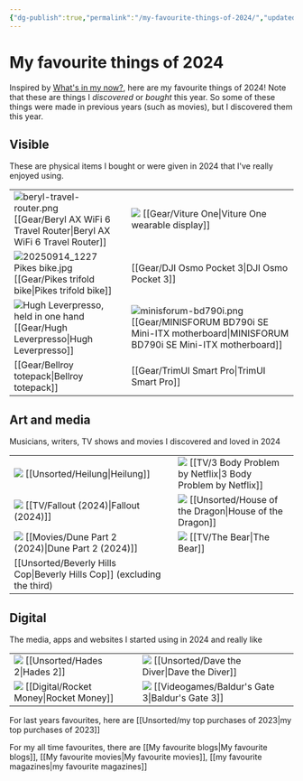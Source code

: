 ```yaml
---
{"dg-publish":true,"permalink":"/my-favourite-things-of-2024/","updated":"2025-10-01T18:19:05.573-07:00"}
---
```


# My favourite things of 2024

Inspired by [What's in my now?](https://whatsinmynow.substack.com/), here are my favourite things of 2024! Note that these are things I *discovered* or *bought* this year. So some of these things were made in previous years (such as movies), but I discovered them this year.

## Visible

These are physical items I bought or were given in 2024 that I've really enjoyed using. 


|                                                                                                                                                      |                                                                                                                                      |
| ---------------------------------------------------------------------------------------------------------------------------------------------------- | ------------------------------------------------------------------------------------------------------------------------------------ |
| ![beryl-travel-router.png](/img/user/Embeds/beryl-travel-router.png) [[Gear/Beryl AX WiFi 6 Travel Router\|Beryl AX WiFi 6 Travel Router]]                                                                                       | ![](https://res.cloudinary.com/didjqvf50/image/upload/v1721716961/viture-one_oj8vvl.jpg) [[Gear/Viture One\|Viture One wearable display]] |
| ![20250914_1227 Pikes bike.jpg](/img/user/20250914_1227%20Pikes%20bike.jpg) <br> [[Gear/Pikes trifold bike\|Pikes trifold bike]]                                                                                        | [[Gear/DJI Osmo Pocket 3\|DJI Osmo Pocket 3]]                                                                                                                |
| ![Hugh Leverpresso, held in one hand](https://res.cloudinary.com/didjqvf50/image/upload/v1721271111/leverpresso_jgma4g.png)<br> [[Gear/Hugh Leverpresso\|Hugh Leverpresso]] | ![minisforum-bd790i.png](/img/user/Embeds/minisforum-bd790i.png) [[Gear/MINISFORUM BD790i SE Mini-ITX motherboard\|MINISFORUM BD790i SE Mini-ITX motherboard]]                                                             |
| [[Gear/Bellroy totepack\|Bellroy totepack]]                                                                                                                                 | [[Gear/TrimUI Smart Pro\|TrimUI Smart Pro]]                                                                                                                 |


## Art and media

Musicians, writers, TV shows and movies I discovered and loved in 2024

|                                                                                                             |                                                                                                                        |
| ----------------------------------------------------------------------------------------------------------- | ---------------------------------------------------------------------------------------------------------------------- |
| ![](https://sundero-gallery.com/wp-content/uploads/2020/02/Heilung-17082019-46-1024x683.jpg) [[Unsorted/Heilung\|Heilung]]    | ![](https://artworks.thetvdb.com/banners/v4/series/411959/backgrounds/65f5db2f01670.jpg) [[TV/3 Body Problem by Netflix\|3 Body Problem by Netflix]] |
| ![](https://artworks.thetvdb.com/banners/v4/series/416744/backgrounds/65f89b081cca7.jpg) [[TV/Fallout (2024)\|Fallout (2024)]] | ![](https://artworks.thetvdb.com/banners/v4/series/371572/backgrounds/664f365f080c5.jpg) [[Unsorted/House of the Dragon\|House of the Dragon]]       |
| ![](https://image.tmdb.org/t/p/original/aqMeHlGYd3OafJVrSqSrhX5Nb2C.jpg) [[Movies/Dune Part 2 (2024)\|Dune Part 2 (2024)]]             | ![](https://artworks.thetvdb.com/banners/v4/series/403294/backgrounds/63445d674cc94.jpg) [[TV/The Bear\|The Bear]]                  |
| [[Unsorted/Beverly Hills Cop\|Beverly Hills Cop]] (excluding the third)                                                                 |                                                                                                                        |

## Digital

The media, apps and websites I started using in 2024 and really like

|                                                                                                                                                               |                                                                                                                                      |
| ------------------------------------------------------------------------------------------------------------------------------------------------------------- | ------------------------------------------------------------------------------------------------------------------------------------ |
| ![](https://images.ctfassets.net/5owu3y35gz1g/28gMtYpCnTPfHNgGlDI1Ab/bd2d077b524763f8ae9d3d961464fe93/H2_Wallpaper_Melinoe_4k_01.png?w=1920&q=80) [[Unsorted/Hades 2\|Hades 2]] | ![](https://gaming-cdn.com/images/products/14242/616x353/dave-the-diver-pc-mac-game-steam-cover.jpg?v=1712064366) [[Unsorted/Dave the Diver\|Dave the Diver]] |
| ![](https://sm.pcmag.com/t/pcmag_uk/review/r/rocket-mon/rocket-money_xvge.1920.jpg) [[Digital/Rocket Money\|Rocket Money]]                                                          | ![](https://cdn2.steamgriddb.com/logo_thumb/a9d4a0a256f5e6ae0452039e3493f22c.png) [[Videogames/Baldur's Gate 3\|Baldur's Gate 3]]                                |

For last years favourites, here are [[Unsorted/my top purchases  of 2023\|my top purchases  of 2023]] 

For my all time favourites, there are [[My favourite blogs\|My favourite blogs]], [[My favourite movies\|My favourite movies]], [[my favourite magazines\|my favourite magazines]]